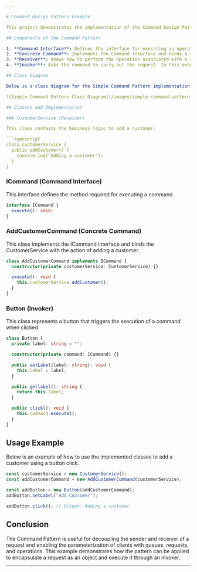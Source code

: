 ```yaml
---

# Command Design Pattern Example

This project demonstrates the implementation of the Command Design Pattern in TypeScript. The Command Pattern encapsulates a request as an object, thereby allowing for parameterization of clients with queues, requests, and operations. It enables the decoupling of sender and receiver of a request.

## Components of the Command Pattern

1. **Command Interface**: Defines the interface for executing an operation. In this example, `ICommand` is the Command interface.
2. **Concrete Command**: Implements the Command interface and binds a receiver with an action. In this example, `AddCustomerCommand` is the Concrete Command.
3. **Receiver**: Knows how to perform the operation associated with a request. In this example, `CustomerService` is the Receiver.
4. **Invoker**: Asks the command to carry out the request. In this example, `Button` is the Invoker.

## Class Diagram

Below is a class diagram for the Simple Command Pattern implementation:

![Simple Command Pattern Class Diagram](/images/simple-command-pattern.png)

## Classes and Implementation

### CustomerService (Receiver)

This class contains the business logic to add a customer.

```typescript
class CustomerService {
  public addCustomer() {
    console.log("Adding a customer");
  }
}
```

### ICommand (Command Interface)

This interface defines the method required for executing a command.

```typescript
interface ICommand {
  execute(): void;
}
```

### AddCustomerCommand (Concrete Command)

This class implements the ICommand interface and binds the CustomerService with the action of adding a customer.

```typescript
class AddCustomerCommand implements ICommand {
  constructor(private customerService: CustomerService) {}

  execute(): void {
    this.customerService.addCustomer();
  }
}
```

### Button (Invoker)

This class represents a button that triggers the execution of a command when clicked.

```typescript
class Button {
  private label: string = "";

  constructor(private command: ICommand) {}

  public setLabel(label: string): void {
    this.label = label;
  }

  public getlabel(): string {
    return this.label;
  }

  public click(): void {
    this.command.execute();
  }
}
```

## Usage Example

Below is an example of how to use the implemented classes to add a customer using a button click.

```typescript
const customerService = new CustomerService();
const addCustomerCommand = new AddCustomerCommand(customerService);

const addButton = new Button(addCustomerCommand);
addButton.setLabel("Add Customer");

addButton.click(); // Output: Adding a customer
```

## Conclusion

The Command Pattern is useful for decoupling the sender and receiver of a request and enabling the parameterization of clients with queues, requests, and operations. This example demonstrates how the pattern can be applied to encapsulate a request as an object and execute it through an invoker.

---
```

